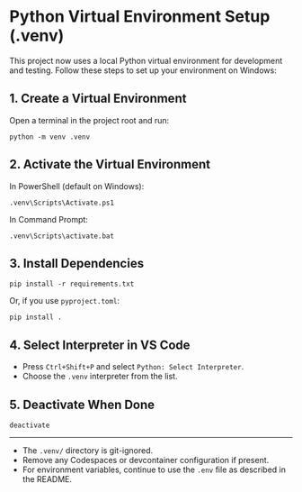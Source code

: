 # Python Virtual Environment Setup (.venv)

This project now uses a local Python virtual environment for development and testing. Follow these steps to set up your environment on Windows:

## 1. Create a Virtual Environment

Open a terminal in the project root and run:

```
python -m venv .venv
```

## 2. Activate the Virtual Environment

In PowerShell (default on Windows):

```
.venv\Scripts\Activate.ps1
```

In Command Prompt:

```
.venv\Scripts\activate.bat
```

## 3. Install Dependencies

```
pip install -r requirements.txt
```

Or, if you use `pyproject.toml`:

```
pip install .
```

## 4. Select Interpreter in VS Code

- Press `Ctrl+Shift+P` and select `Python: Select Interpreter`.
- Choose the `.venv` interpreter from the list.

## 5. Deactivate When Done

```
deactivate
```

---

- The `.venv/` directory is git-ignored.
- Remove any Codespaces or devcontainer configuration if present.
- For environment variables, continue to use the `.env` file as described in the README.
